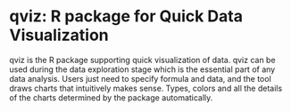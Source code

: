 qviz: R package for Quick Data Visualization
====

qviz is the R package supporting quick visualization of data. qviz can be used during the data exploration stage which is the essential part of any data analysis. Users just need to specify formula and data, and the tool draws charts that intuitively makes sense. Types, colors and all the details of the charts determined by the package automatically.
